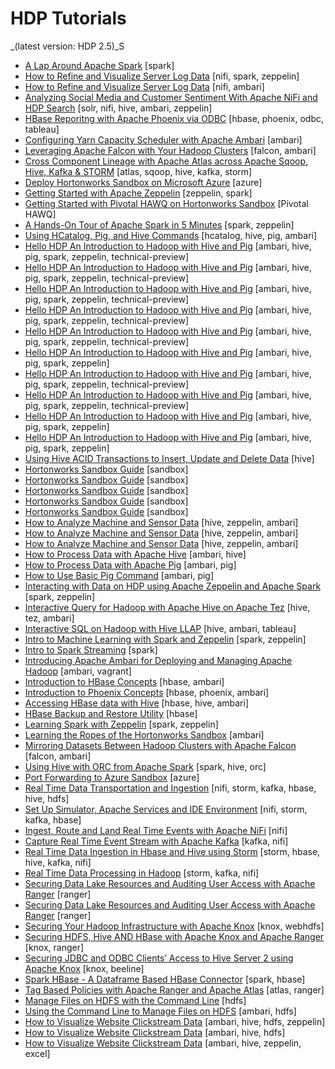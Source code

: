# HDP Tutorials
_(latest version: HDP 2.5)_S

 -   [A Lap Around Apache Spark](hdp-2.5/a-lap-around-apache-spark/tutorial.md) [spark]
 -   [How to Refine and Visualize Server Log Data](hdp-2.5/analyze-server-log-data/tutorial-lab2.md) [nifi, spark, zeppelin]
 -   [How to Refine and Visualize Server Log Data](hdp-2.5/analyze-server-log-data/tutorial.md) [nifi, ambari]
 -   [Analyzing Social Media and Customer Sentiment With Apache NiFi and HDP Search](hdp-2.5/analyzing-social-media-sentiment-data/tutorial.md) [solr, nifi, hive, ambari, zeppelin]
 -   [HBase Reporitng with Apache Phoenix via ODBC](hdp-2.5/bi-with-apache-phoenix-odbc/tutorial.md) [hbase, phoenix, odbc, tableau]
 -   [Configuring Yarn Capacity Scheduler with Apache Ambari](hdp-2.5/configuring-yarn-capacity-scheduler-with-ambari/tutorial.md) [ambari]
-   [Leveraging Apache Falcon with Your Hadoop Clusters](hdp-2.5/create-falcon-cluster-hdp2.5/tutorial.md)
 [falcon, ambari]
 -   [Cross Component Lineage with Apache Atlas across Apache Sqoop, Hive, Kafka &amp; STORM](hdp-2.5/cross-component-lineage-using-atlas/tutorial.md) [atlas, sqoop, hive, kafka, storm]
-    [Deploy Hortonworks Sandbox on Microsoft Azure](hdp-2.5/deploy-hortonworks-sandbox-on-microsoft-azure/tutorial.md) [azure]
 -   [Getting Started with Apache Zeppelin](hdp-2.5/getting-started-with-apache-zeppelin/tutorial.md) [zeppelin, spark]
 -   [Getting Started with Pivotal HAWQ on Hortonworks Sandbox](hdp-2.5/getting-started-with-pivotal-hawq/tutorial.md) [Pivotal HAWQ]
 -   [A Hands-On Tour of Apache Spark in 5 Minutes](hdp-2.5/hands-on-tour-of-spark-5-minutes/tutorial.md) [spark, zeppelin]
 -   [Using HCatalog, Pig, and Hive Commands](hdp-2.5/hcatalog-basic-pig-and-hive-commands-hdp2.5/tutorial.md) [hcatalog, hive, pig, ambari]
 -   [Hello HDP An Introduction to Hadoop with Hive and Pig](hdp-2.5/hello-hdp-an-introduction-to-hadoop/hello-hdp-section-1.md) [ambari, hive, pig, spark, zeppelin, technical-preview]
 -   [Hello HDP An Introduction to Hadoop with Hive and Pig](hdp-2.5/hello-hdp-an-introduction-to-hadoop/hello-hdp-section-2.md) [ambari, hive, pig, spark, zeppelin, technical-preview]
 -   [Hello HDP An Introduction to Hadoop with Hive and Pig](hdp-2.5/hello-hdp-an-introduction-to-hadoop/hello-hdp-section-3.md) [ambari, hive, pig, spark, zeppelin, technical-preview]
 -   [Hello HDP An Introduction to Hadoop with Hive and Pig](hdp-2.5/hello-hdp-an-introduction-to-hadoop/hello-hdp-section-4.md) [ambari, hive, pig, spark, zeppelin, technical-preview]
 -   [Hello HDP An Introduction to Hadoop with Hive and Pig](hdp-2.5/hello-hdp-an-introduction-to-hadoop/hello-hdp-section-5.md) [ambari, hive, pig, spark, zeppelin, technical-preview]
 -   [Hello HDP An Introduction to Hadoop with Hive and Pig](hdp-2.5/hello-hdp-an-introduction-to-hadoop/hello-hdp-section-6.md) [ambari, hive, pig, spark, zeppelin]
 -   [Hello HDP An Introduction to Hadoop with Hive and Pig](hdp-2.5/hello-hdp-an-introduction-to-hadoop/hello-hdp-section-7.md) [ambari, hive, pig, spark, zeppelin, technical-preview]
 -   [Hello HDP An Introduction to Hadoop with Hive and Pig](hdp-2.5/hello-hdp-an-introduction-to-hadoop/hello-hdp-section-8.md) [ambari, hive, pig, spark, zeppelin, technical-preview]
 -   [Hello HDP An Introduction to Hadoop with Hive and Pig](hdp-2.5/hello-hdp-an-introduction-to-hadoop/hello-hdp-section-9.md) [ambari, hive, pig, spark, zeppelin]
 -   [Hello HDP An Introduction to Hadoop with Hive and Pig](hdp-2.5/hello-hdp-an-introduction-to-hadoop/hello-world-an-introduction-to-hive-and-pig-2-3.md) [ambari, hive, pig, spark, zeppelin]
 -   [Using Hive ACID Transactions to Insert, Update and Delete Data](hdp-2.5/hive-acid-transactions-to-insert-update-delete-data/tutorial.md) [hive]
 -   [Hortonworks Sandbox Guide](hdp-2.5/hortonworks-sandbox-hdp2.5-guide/install_guide_docker.md) [sandbox]
 -   [Hortonworks Sandbox Guide](hdp-2.5/hortonworks-sandbox-hdp2.5-guide/install_guide_virtualbox.md) [sandbox]
 -   [Hortonworks Sandbox Guide](hdp-2.5/hortonworks-sandbox-hdp2.5-guide/install_guide_vmware.md) [sandbox]
 -   [Hortonworks Sandbox Guide](hdp-2.5/hortonworks-sandbox-hdp2.5-guide/opening_docker_ports.md) [sandbox]
 -   [Hortonworks Sandbox Guide](hdp-2.5/hortonworks-sandbox-hdp2.5-guide/release_notes.md) [sandbox]
 -   [How to Analyze Machine and Sensor Data](hdp-2.5/how-to-analyze-machine-and-sensor-data/tutorial-0.md) [hive, zeppelin, ambari]
 -   [How to Analyze Machine and Sensor Data](hdp-2.5/how-to-analyze-machine-and-sensor-data/tutorial-1.md) [hive, zeppelin, ambari]
 -   [How to Analyze Machine and Sensor Data](hdp-2.5/how-to-analyze-machine-and-sensor-data/tutorial-2.md) [hive, zeppelin, ambari]
 -   [How to Process Data with Apache Hive](hdp-2.5/how-to-process-data-with-apache-hive-hdp2.5/tutorial.md) [ambari, hive]
 -   [How to Process Data with Apache Pig](hdp-2.5/how-to-process-data-with-apache-pig-hdp2.5/tutorial.md) [ambari, pig]
 -   [How to Use Basic Pig Command](hdp-2.5/how-to-use-basic-pig-commands-hdp2.5/tutorial.md) [ambari, pig]
 -   [Interacting with Data on HDP using Apache Zeppelin and Apache Spark](hdp-2.5/interacting-with-data-using-zeppelin-and-spark/tutorial.md) [spark, zeppelin]
 -   [Interactive Query for Hadoop with Apache Hive on Apache Tez](hdp-2.5/interactive-queries-on-hadoop-with-apache-hive-on-apache-tez-hdp2.5/tutorial.md) [hive, tez, ambari]
 -   [Interactive SQL on Hadoop with Hive LLAP](hdp-2.5/interactive-sql-on-hadoop-with-hive-llap/tutorial.md) [hive, ambari, tableau]
 -   [Intro to Machine Learning with Spark and Zeppelin](hdp-2.5/intro-to-ml-with-spark-and-zeppelin/tutorial.md) [spark, zeppelin]
 -   [Intro to Spark Streaming](hdp-2.5/intro-to-spark-streaming/tutorial.md) [spark]
 -   [Introducing Apache Ambari for Deploying and Managing Apache Hadoop](hdp-2.5/introducing-apache-ambari-deploying-managing-hadoop/tutorial.md) [ambari, vagrant]
 -   [Introduction to HBase Concepts](hdp-2.5/introducing-hbase-phoenix/tutorial1.md) [hbase, ambari]
 -   [Introduction to Phoenix Concepts](hdp-2.5/introducing-hbase-phoenix/tutorial2.md) [hbase, phoenix, ambari]
 -   [Accessing HBase data with Hive](hdp-2.5/introducing-hbase-phoenix/tutorial3.md) [hbase, hive, ambari]
 -   [HBase Backup and Restore Utility](hdp-2.5/introducing-hbase-phoenix/tutorial4.md) [hbase]
 -   [Learning Spark with Zeppelin](hdp-2.5/learning-spark-with-zeppelin/tutorial.md) [spark, zeppelin]
 -   [Learning the Ropes of the Hortonworks Sandbox](hdp-2.5/learning-the-ropes-of-the-hortonworks-sandbox/tutorial.md) [ambari]
 -   [Mirroring Datasets Between Hadoop Clusters with Apache Falcon](hdp-2.5/mirroring-datasets-using-falcon-hdp2.5/tutorial.md) [falcon, ambari]
 -   [Using Hive with ORC from Apache Spark](hdp-2.5/orc-with-spark/tutorial.md) [spark, hive, orc]
 -   [Port Forwarding to Azure Sandbox](hdp-2.5/port-forwarding-to-azure-sandbox/tutorial.md) [azure]
 -   [Real Time Data Transportation and Ingestion](hdp-2.5/realtime-event-processing-with-hdf/rtep-0.md) [nifi, storm, kafka, hbase, hive, hdfs]
 -   [Set Up Simulator, Apache Services and IDE Environment](hdp-2.5/realtime-event-processing-with-hdf/rtep-1.md) [nifi, storm, kafka, hbase]
 -   [Ingest, Route and Land Real Time Events with Apache NiFi](hdp-2.5/realtime-event-processing-with-hdf/rtep-2.md) [nifi]
 -   [Capture Real Time Event Stream with Apache Kafka](hdp-2.5/realtime-event-processing-with-hdf/rtep-3.md) [kafka, nifi]
 -   [Real Time Data Ingestion in Hbase and Hive using Storm](hdp-2.5/realtime-event-processing-with-hdf/rtep-4.md) [storm, hbase, hive, kafka, nifi]
 -   [Real Time Data Processing in Hadoop](hdp-2.5/realtime-event-processing-with-hdf/rtep-concepts.md) [storm, kafka, nifi]
 -   [Securing Data Lake Resources and Auditing User Access with Apache Ranger](hdp-2.5/securing-data-lake-with-ranger/tutorial.md) [ranger]
 -   [Securing Data Lake Resources and Auditing User Access with Apache Ranger](hdp-2.5/securing-data-lake-with-ranger/tutorial1.md) [ranger]
 -   [Securing Your Hadoop Infrastructure with Apache Knox](hdp-2.5/securing-hadoop-infrastructure-with-apache-knox/tutorial.md) [knox, webhdfs]
 -   [Securing HDFS, Hive AND HBase with Apache Knox and Apache Ranger](hdp-2.5/securing-hdfs-hive-hbase-with-knox-ranger/tutorial.md) [knox, ranger]
 -   [Securing JDBC and ODBC Clients’ Access to Hive Server 2 using Apache Knox](hdp-2.5/securing-jdbc-odbc-clients-access-hiveserver2-using-apache-knox/tutorial.md) [knox, beeline]
 -   [Spark HBase - A Dataframe Based HBase Connector](hdp-2.5/spark-hbase-a-dataframe-based-hbase-connector/tutorial.md) [spark, hbase]
 -   [Tag Based Policies with Apache Ranger and Apache Atlas](hdp-2.5/tag-based-policies-atlas-ranger/tutorial.md) [atlas, ranger]
 -   [Manage Files on HDFS with the Command Line](hdp-2.5/using-the-command-line-to-manage-files-on-hdfs/tutorial1.md) [hdfs]
 -   [Using the Command Line to Manage Files on HDFS](hdp-2.5/using-the-command-line-to-manage-files-on-hdfs/tutorial2.md) [ambari, hdfs]
 -   [How to Visualize Website Clickstream Data](hdp-2.5/visualizing-website-clickstream-data/tutorial-0.md) [ambari, hive, hdfs, zeppelin]
 -   [How to Visualize Website Clickstream Data](hdp-2.5/visualizing-website-clickstream-data/tutorial-1.md) [ambari, hive, hdfs]
 -   [How to Visualize Website Clickstream Data](hdp-2.5/visualizing-website-clickstream-data/tutorial-2.md) [ambari, hive, zeppelin, excel]
